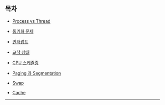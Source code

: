 ## 목차

- [Process vs Thread](os/process-and-thread.md) <br/> 

- [동기화 문제](os/synchronization.md) <br/>

- [인터럽트](os/interrupt.md) <br/> 

- [교착 상태](os/deadlock.md) <br/> 

- [CPU 스케쥴링](os/scheduling.md)

- [Paging 과 Segmentation](os/paging-segmentation.md)

- [Swap](os/swap.md)

- [Cache](os/cache.md)
***

